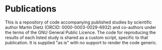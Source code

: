 # Publications
This is a repository of code accompanying published studies by scientific author Martin Dietz (ORCID: 0000-0003-0029-6932) and co-authors under the terms of the GNU General Public Licence. The code for reproducing the results of each listed study is shared as a custom script, specific to that publication. It is supplied "as is" with no support to render the code generic.
